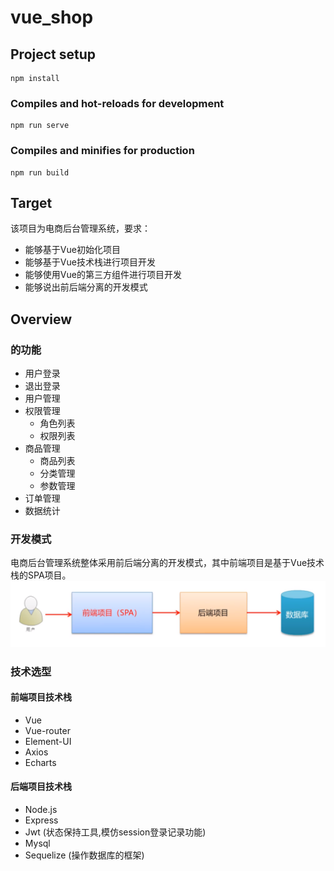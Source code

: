 # vue_shop

## Project setup
```
npm install
```

### Compiles and hot-reloads for development
```
npm run serve
```

### Compiles and minifies for production
```
npm run build
```

## Target

该项目为电商后台管理系统，要求：

* 能够基于Vue初始化项目
* 能够基于Vue技术栈进行项目开发
* 能够使用Vue的第三方组件进行项目开发
* 能够说出前后端分离的开发模式

## Overview

### 的功能

* 用户登录
* 退出登录
* 用户管理
* 权限管理
  * 角色列表
  * 权限列表
* 商品管理
  * 商品列表
  * 分类管理
  * 参数管理
* 订单管理
* 数据统计

### 开发模式

电商后台管理系统整体采用前后端分离的开发模式，其中前端项目是基于Vue技术栈的SPA项目。![image-20210421220900736](image-20210421220900736.png)

### 技术选型

#### 前端项目技术栈

* Vue
* Vue-router
* Element-UI
* Axios
* Echarts

#### 后端项目技术栈

* Node.js
* Express
* Jwt  (状态保持工具,模仿session登录记录功能)
* Mysql
* Sequelize  (操作数据库的框架)
